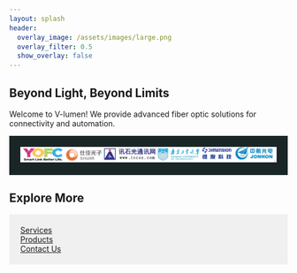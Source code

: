 ```yaml
---
layout: splash
header:
  overlay_image: /assets/images/large.png
  overlay_filter: 0.5
  show_overlay: false
---
```

<div class="header-slogan">
  <h2>Beyond Light, Beyond Limits</h2>
</div>

Welcome to V-lumen! We provide advanced fiber optic solutions for connectivity and automation.

<div style="background-color: #1A2526; padding: 20px; text-align: center;">
  <img src="/assets/images/partners_combined.PNG" alt="partners" style="max-width: 100%; height: auto;">
</div>

## Explore More
<div class="grid__wrapper" style="background-color: #f0f0f0; padding: 20px;">
  <div class="grid__item">
    <a href="/services/" class="btn btn--primary">Services</a>
  </div>
  <div class="grid__item">
    <a href="/products/" class="btn btn--primary">Products</a>
  </div>
  <div class="grid__item">
    <a href="/contact/" class="btn btn--primary">Contact Us</a>
  </div>
</div>